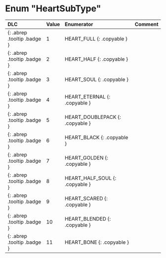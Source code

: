 # Enum "HeartSubType"
|DLC|Value|Enumerator|Comment|
|:--|:--|:--|:--|
|[ ](#){: .abrep .tooltip .badge }|1 |HEART_FULL {: .copyable } |  | 
|[ ](#){: .abrep .tooltip .badge }|2 |HEART_HALF {: .copyable } |  | 
|[ ](#){: .abrep .tooltip .badge }|3 |HEART_SOUL {: .copyable } |  | 
|[ ](#){: .abrep .tooltip .badge }|4 |HEART_ETERNAL {: .copyable } |  | 
|[ ](#){: .abrep .tooltip .badge }|5 |HEART_DOUBLEPACK {: .copyable } |  | 
|[ ](#){: .abrep .tooltip .badge }|6 |HEART_BLACK {: .copyable } |  | 
|[ ](#){: .abrep .tooltip .badge }|7 |HEART_GOLDEN {: .copyable } |  | 
|[ ](#){: .abrep .tooltip .badge }|8 |HEART_HALF_SOUL {: .copyable } |  | 
|[ ](#){: .abrep .tooltip .badge }|9 |HEART_SCARED {: .copyable } |  | 
|[ ](#){: .abrep .tooltip .badge }|10 |HEART_BLENDED {: .copyable } |  | 
|[ ](#){: .abrep .tooltip .badge }|11 |HEART_BONE {: .copyable } |  | 